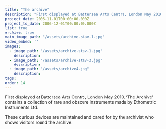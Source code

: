 ```yaml
---
title: "The archive"
description: "First displayed at Battersea Arts Centre, London May 2010, ‘The Archive’ contains a collection of rare and obscure instruments made by Ethometric Instruments Ltd."
project_date: 2006-11-01T00:00:00.000Z
project_to_date: 2006-12-01T00:00:00.000Z
list: true
archive: true
main_image_path: "/assets/archive-stav-1.jpg"
video_embed: ''
images:
  - image_path: "/assets/archive-stav-1.jpg"
    description:
  - image_path: "/assets/archive-stav-3.jpg"
    description:
  - image_path: "/assets/archive4.jpg"
    description:
tags:
order: 14
---
```

First displayed at Battersea Arts Centre, London May 2010, ‘The Archive’ contains a collection of rare and obscure instruments made by Ethometric Instruments Ltd.

These curious devices are maintained and cared for by the archivist who shows visitors round the archive.